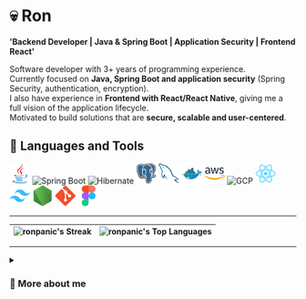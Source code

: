 # 💀 Ron

**'Backend Developer | Java & Spring Boot | Application Security | Frontend React'**

Software developer with 3+ years of programming experience.  
Currently focused on **Java, Spring Boot and application security** (Spring Security, authentication, encryption).  
I also have experience in **Frontend with React/React Native**, giving me a full vision of the application lifecycle.  
Motivated to build solutions that are **secure, scalable and user-centered**.  

## 🧰 Languages and Tools  

<p align="left">
  <!-- Backend -->
  <img src="https://raw.githubusercontent.com/devicons/devicon/master/icons/java/java-original.svg" width="36" height="36" alt="Java" />
  <img src="https://www.vectorlogo.zone/logos/springio/springio-icon.svg" width="36" height="36" alt="Spring Boot" />
  <img src="https://cdn.worldvectorlogo.com/logos/hibernate.svg" width="36" height="36" alt="Hibernate" />

  <!-- Databases -->
  <img src="https://raw.githubusercontent.com/devicons/devicon/master/icons/postgresql/postgresql-original.svg" width="36" height="36" alt="PostgreSQL" />
  <img src="https://raw.githubusercontent.com/devicons/devicon/master/icons/mysql/mysql-original.svg" width="36" height="36" alt="MySQL" />

  <!-- Cloud & DevOps -->
  <img src="https://raw.githubusercontent.com/devicons/devicon/master/icons/docker/docker-original.svg" width="36" height="36" alt="Docker" />
  <img src="https://raw.githubusercontent.com/devicons/devicon/master/icons/amazonwebservices/amazonwebservices-original.svg" width="36" height="36" alt="AWS" />
  <img src="https://www.vectorlogo.zone/logos/google_cloud/google_cloud-icon.svg" width="36" height="36" alt="GCP" />

  <!-- Secondary -->
  <img src="https://raw.githubusercontent.com/devicons/devicon/master/icons/react/react-original.svg" width="36" height="36" alt="React" />
  <img src="https://raw.githubusercontent.com/devicons/devicon/master/icons/tailwindcss/tailwindcss-plain.svg" width="36" height="36" alt="TailwindCSS" />
  <img src="https://raw.githubusercontent.com/devicons/devicon/master/icons/nodejs/nodejs-original.svg" width="36" height="36" alt="NodeJS" />
  <img src="https://raw.githubusercontent.com/devicons/devicon/master/icons/git/git-original.svg" width="36" height="36" alt="Git" />
  <img src="https://raw.githubusercontent.com/devicons/devicon/master/icons/figma/figma-original.svg" width="36" height="36" alt="Figma" />
</p>

---

| ![ronpanic's Streak](https://github-readme-streak-stats.herokuapp.com/?user=ronpanic&theme=dark&hide_border=true) | ![ronpanic's Top Languages](https://github-readme-stats.vercel.app/api/top-langs/?username=ronpanic&theme=dark&show_icons=true&hide_border=true&layout=compact) | 
| ------------- | ------------- |

---

<details>
  <summary><h3>📌 More about me</h3></summary>
  
  - 🎓 Currently studying **TUDAI (Universitary Degree in Software Applications Development)**  
  - 🔒 Building **Pathly**, a secure password manager API with Spring Boot + Spring Security  
  - 🌱 Learning more about **application security, Docker and cloud deployment**  
  - 💡 Always aiming to build solutions that combine **functionality, scalability and security**  
</details>
